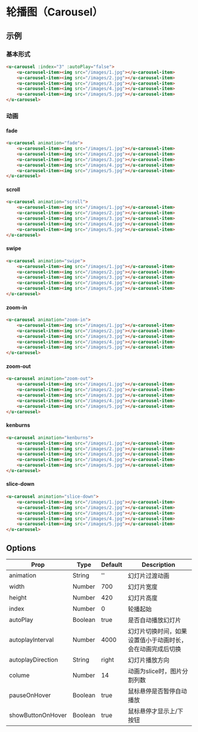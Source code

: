 # 轮播图（Carousel）

## 示例
### 基本形式

``` html
<u-carousel :index="3" :autoPlay="false">
    <u-carousel-item><img src="/images/1.jpg"></u-carousel-item>
    <u-carousel-item><img src="/images/2.jpg"></u-carousel-item>
    <u-carousel-item><img src="/images/3.jpg"></u-carousel-item>
    <u-carousel-item><img src="/images/4.jpg"></u-carousel-item>
    <u-carousel-item><img src="/images/5.jpg"></u-carousel-item>
</u-carousel>
```
### 动画
#### fade
``` html
<u-carousel animation="fade">
    <u-carousel-item><img src="/images/1.jpg"></u-carousel-item>
    <u-carousel-item><img src="/images/2.jpg"></u-carousel-item>
    <u-carousel-item><img src="/images/3.jpg"></u-carousel-item>
    <u-carousel-item><img src="/images/4.jpg"></u-carousel-item>
    <u-carousel-item><img src="/images/5.jpg"></u-carousel-item>
</u-carousel>
```
#### scroll
``` html
<u-carousel animation="scroll">
    <u-carousel-item><img src="/images/1.jpg"></u-carousel-item>
    <u-carousel-item><img src="/images/2.jpg"></u-carousel-item>
    <u-carousel-item><img src="/images/3.jpg"></u-carousel-item>
    <u-carousel-item><img src="/images/4.jpg"></u-carousel-item>
    <u-carousel-item><img src="/images/5.jpg"></u-carousel-item>
</u-carousel>
```
#### swipe
``` html
<u-carousel animation="swipe">
    <u-carousel-item><img src="/images/1.jpg"></u-carousel-item>
    <u-carousel-item><img src="/images/2.jpg"></u-carousel-item>
    <u-carousel-item><img src="/images/3.jpg"></u-carousel-item>
    <u-carousel-item><img src="/images/4.jpg"></u-carousel-item>
    <u-carousel-item><img src="/images/5.jpg"></u-carousel-item>
</u-carousel>
```
#### zoom-in
``` html
<u-carousel animation="zoom-in">
    <u-carousel-item><img src="/images/1.jpg"></u-carousel-item>
    <u-carousel-item><img src="/images/2.jpg"></u-carousel-item>
    <u-carousel-item><img src="/images/3.jpg"></u-carousel-item>
    <u-carousel-item><img src="/images/4.jpg"></u-carousel-item>
    <u-carousel-item><img src="/images/5.jpg"></u-carousel-item>
</u-carousel>
```
#### zoom-out
``` html
<u-carousel animation="zoom-out">
    <u-carousel-item><img src="/images/1.jpg"></u-carousel-item>
    <u-carousel-item><img src="/images/2.jpg"></u-carousel-item>
    <u-carousel-item><img src="/images/3.jpg"></u-carousel-item>
    <u-carousel-item><img src="/images/4.jpg"></u-carousel-item>
    <u-carousel-item><img src="/images/5.jpg"></u-carousel-item>
</u-carousel>
```
#### kenburns
``` html
<u-carousel animation="kenburns">
    <u-carousel-item><img src="/images/1.jpg"></u-carousel-item>
    <u-carousel-item><img src="/images/2.jpg"></u-carousel-item>
    <u-carousel-item><img src="/images/3.jpg"></u-carousel-item>
    <u-carousel-item><img src="/images/4.jpg"></u-carousel-item>
    <u-carousel-item><img src="/images/5.jpg"></u-carousel-item>
</u-carousel>
```
#### slice-down
``` html
<u-carousel animation="slice-down">
    <u-carousel-item><img src="/images/1.jpg"></u-carousel-item>
    <u-carousel-item><img src="/images/2.jpg"></u-carousel-item>
    <u-carousel-item><img src="/images/3.jpg"></u-carousel-item>
    <u-carousel-item><img src="/images/4.jpg"></u-carousel-item>
    <u-carousel-item><img src="/images/5.jpg"></u-carousel-item>
</u-carousel>
```
## Options

| Prop | Type | Default | Description |
| --------- | ---- | ------- | ----------- |
| animation | String | '' | 幻灯片过渡动画 |
| width | Number | 700 | 幻灯片宽度 |
| height | Number | 420 | 幻灯片高度 |
| index | Number | 0 | 轮播起始 |
| autoPlay | Boolean | true | 是否自动播放幻灯片 |
| autoplayInterval | Number | 4000 | 幻灯片切换时间，如果设置值小于动画时长，会在动画完成后切换 |
| autoplayDirection | String | right | 幻灯片播放方向 |
| colume | Number | 14 | 动画为slice时，图片分割列数 |
| pauseOnHover | Boolean | true | 鼠标悬停是否暂停自动播放 |
| showButtonOnHover | Boolean | true | 鼠标悬停才显示上/下按钮 |


